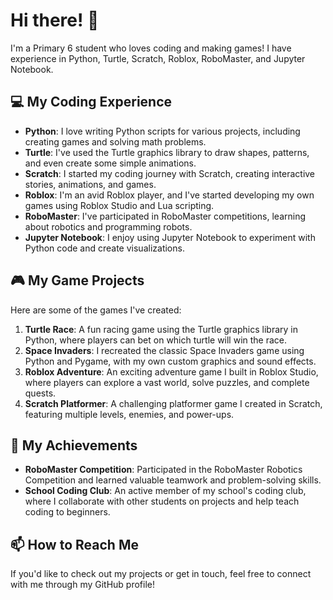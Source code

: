 # Hi there! 👋

I'm a Primary 6 student who loves coding and making games! I have experience in Python, Turtle, Scratch, Roblox, RoboMaster, and Jupyter Notebook.

## 💻 My Coding Experience

- **Python**: I love writing Python scripts for various projects, including creating games and solving math problems.
- **Turtle**: I've used the Turtle graphics library to draw shapes, patterns, and even create some simple animations.
- **Scratch**: I started my coding journey with Scratch, creating interactive stories, animations, and games.
- **Roblox**: I'm an avid Roblox player, and I've started developing my own games using Roblox Studio and Lua scripting.
- **RoboMaster**: I've participated in RoboMaster competitions, learning about robotics and programming robots.
- **Jupyter Notebook**: I enjoy using Jupyter Notebook to experiment with Python code and create visualizations.

## 🎮 My Game Projects

Here are some of the games I've created:

1. **Turtle Race**: A fun racing game using the Turtle graphics library in Python, where players can bet on which turtle will win the race.
2. **Space Invaders**: I recreated the classic Space Invaders game using Python and Pygame, with my own custom graphics and sound effects.
3. **Roblox Adventure**: An exciting adventure game I built in Roblox Studio, where players can explore a vast world, solve puzzles, and complete quests.
4. **Scratch Platformer**: A challenging platformer game I created in Scratch, featuring multiple levels, enemies, and power-ups.

## 🌟 My Achievements

- **RoboMaster Competition**: Participated in the RoboMaster Robotics Competition and learned valuable teamwork and problem-solving skills.
- **School Coding Club**: An active member of my school's coding club, where I collaborate with other students on projects and help teach coding to beginners.

## 📫 How to Reach Me

If you'd like to check out my projects or get in touch, feel free to connect with me through my GitHub profile!


